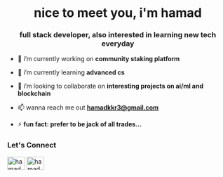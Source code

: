 <h1 align="center">nice to meet you, i'm hamad</h1>
<h3 align="center">full stack developer, also interested in learning new tech everyday</h3>

- 🔭 i’m currently working on **community staking platform**

- 🌱 i’m currently learning **advanced cs**

- 👯 i’m looking to collaborate on **interesting projects on ai/ml and blockchain**

- 📫 wanna reach me out **hamadkkr3@gmail.com**

- ⚡ **fun fact: prefer to be jack of all trades...**

<h3 align="left">Let's Connect</h3>


<p align="left">
<a href="https://www.linkedin.com/in/therealhamad" target="blank"><img align="center" src="https://raw.githubusercontent.com/rahuldkjain/github-profile-readme-generator/master/src/images/icons/Social/linked-in-alt.svg" alt="hamadhussain" height="30" width="40" /></a>
<a href="https://medium.com/@therealhamad" target="blank"><img align="center" src="https://raw.githubusercontent.com/rahuldkjain/github-profile-readme-generator/master/src/images/icons/Social/medium.svg" alt="hamadhussain" height="30" width="40" /></a>
</p>

<!---
therealhamad/therealhamad is a ✨ special ✨ repository because its `README.md` (this file) appears on your GitHub profile.
You can click the Preview link to take a look at your changes.
- 👋 Hi, I’m @therealhamad
- 👀 I’m interested in ...
- 🌱 I’m currently learning ...
- 💞️ I’m looking to collaborate on ...
- 📫 How to reach me ...
- 😄 Pronouns: ...
- ⚡ Fun fact: ...
--->
